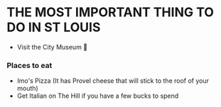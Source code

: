 # THE MOST IMPORTANT THING TO DO IN ST LOUIS
 - Visit the City Museum :beers: 

### Places to eat
 - Imo's Pizza (It has Provel cheese that will stick to the roof of your mouth)
 - Get Italian on The Hill if you have a few bucks to spend
